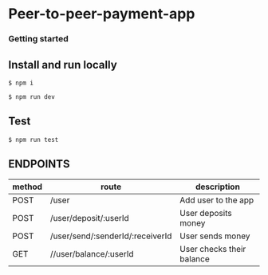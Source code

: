 # Peer-to-peer-payment-app

### Getting started

## Install and run locally

```
$ npm i

$ npm run dev
```

## Test
```
$ npm run test
```

## ENDPOINTS

| method |	route	                | description                    |
|--------|--------------------------|--------------------------------|
| POST 	 | /user	                | Add user to the app            |
| POST	 | /user/deposit/:userId    | User deposits money            |
| POST	 | /user/send/:senderId/:receiverId	| User sends money       |
| GET    | //user/balance/:userId   | User checks their balance      |
